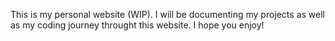 This is my personal website (WIP). I will be documenting my projects as well as my coding journey throught this website. I hope you enjoy!
